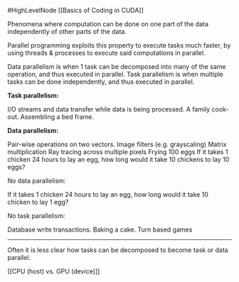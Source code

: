  #HighLevelNode 
 [[Basics of Coding in CUDA]]
 
 Phenomena where computation can be done on one part of the data independently of other parts of the data.

Parallel programming exploits this property to execute tasks much faster, by using threads & processes to execute said computations in parallel.

Data parallelism is when 1 task can be decomposed into many of the same operation, and thus executed in parallel.
Task parallelism is when multiple tasks can be done independently, and thus executed in parallel.

**Task parallelism:**

I/O streams and data transfer while data is being processed.
A family cook-out.
Assembling a bed frame.

**Data parallelism:**


Pair-wise operations on two vectors.
Image filters (e.g. grayscaling)
Matrix multiplication
Ray tracing across multiple pixels
Frying 100 eggs
If it takes 1 chicken 24 hours to lay an egg, how long would it take 10 chickens to lay 10 eggs?

No data parallelism:

If it takes 1 chicken 24 hours to lay an egg, how long would it take 10 chicken to lay 1 egg?

No task parallelism:

Database write transactions. 
Baking a cake.
Turn based games

---
Often it is less clear how tasks can be decomposed to become task or data parallel.

[[CPU (host) vs. GPU (device)]]